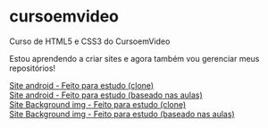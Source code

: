 # cursoemvideo
 Curso de HTML5 e CSS3 do CursoemVideo

Estou aprendendo a criar sites e agora também vou gerenciar meus repositórios!

<a href="https://flavis96.github.io/cursoemvideo/segundo-modulo/site-android-v1/android.html">Site android - Feito para estudo (clone)</a>
<br>
<a href="https://flavis96.github.io/cursoemvideo/segundo-modulo/site-android-v2/android.html">Site android - Feito para estudo (baseado nas aulas)</a>
<br>
<a href="https://flavis96.github.io/cursoemvideo/terceiro-modulo/site-background-imgs/index.html">Site Background img - Feito para estudo (clone)</a>
<br>
<a href="https://flavis96.github.io/cursoemvideo/terceiro-modulo/site-background-imgs-v2/index.html">Site Background img - Feito para estudo (baseado nas aulas)</a>